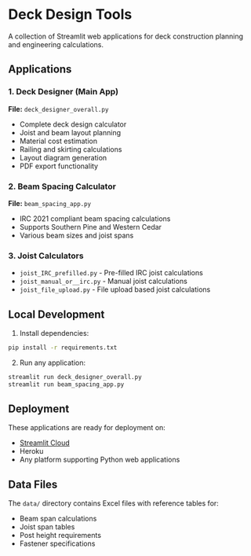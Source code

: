 # Deck Design Tools

A collection of Streamlit web applications for deck construction planning and engineering calculations.

## Applications

### 1. Deck Designer (Main App)
**File:** `deck_designer_overall.py`
- Complete deck design calculator
- Joist and beam layout planning
- Material cost estimation
- Railing and skirting calculations
- Layout diagram generation
- PDF export functionality

### 2. Beam Spacing Calculator
**File:** `beam_spacing_app.py`
- IRC 2021 compliant beam spacing calculations
- Supports Southern Pine and Western Cedar
- Various beam sizes and joist spans

### 3. Joist Calculators
- `joist_IRC_prefilled.py` - Pre-filled IRC joist calculations
- `joist_manual_or__irc.py` - Manual joist calculations
- `joist_file_upload.py` - File upload based joist calculations

## Local Development

1. Install dependencies:
```bash
pip install -r requirements.txt
```

2. Run any application:
```bash
streamlit run deck_designer_overall.py
streamlit run beam_spacing_app.py
```

## Deployment

These applications are ready for deployment on:
- [Streamlit Cloud](https://streamlit.io/cloud)
- Heroku
- Any platform supporting Python web applications

## Data Files

The `data/` directory contains Excel files with reference tables for:
- Beam span calculations
- Joist span tables
- Post height requirements
- Fastener specifications 
